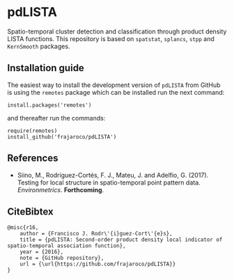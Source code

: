 # pdLISTA

Spatio-temporal cluster detection and classification through product density LISTA functions. This repository is based on `spatstat`, `splancs`, `stpp` and `KernSmooth` packages.

## Installation guide

The easiest way to install the development version of `pdLISTA` from GitHub is using the `remotes` package which can be installed run the next command:
```
install.packages('remotes')
```
and thereafter run the commands:
```
require(remotes)
install_github('frajaroco/pdLISTA')
```
## References
- Siino, M., Rodríguez-Cortés, F. J., Mateu, J. and Adelfio, G. (2017). Testing for local structure in spatio-temporal point pattern data. *Environmetrics*. **Forthcoming**.

## CiteBibtex
```
@misc{r16,
	author = {Francisco J. Rodr\'{i}guez-Cort\'{e}s},
	title = {pdLISTA: Second-order product density local indicator of spatio-temporal association function},
	year = {2016},
	note = {GitHub repository},
	url = {\url{https://github.com/frajaroco/pdLISTA}}
}
